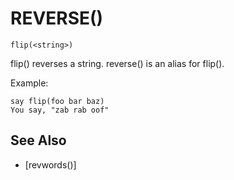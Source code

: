 # REVERSE()
`flip(<string>)`

  flip() reverses a string. reverse() is an alias for flip().

  Example:
```
say flip(foo bar baz)
You say, "zab rab oof"
```


## See Also
- [revwords()]

